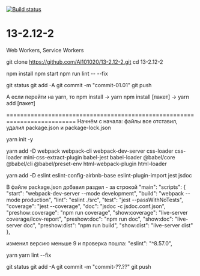[![Build status](https://ci.appveyor.com/api/projects/status/m5h7wi9b5l7vo8by?svg=true)](https://ci.appveyor.com/project/Al101020/13-2-12-2)<br>

# 13-2.12-2
Web Workers, Service Workers


git clone https://github.com/Al101020/13-2.12-2.git
cd 13-2.12-2

npm install
npm start
npm run lint -- --fix

git status
git add -A
git commit -m "commit-01.01"
git push

А если перейти на yarn, то 
npm install -> yarn
npm install [пакет] -> yarn add [пакет]

==========================================================================
    Начнём с начала:
файлы все отставил, удалил package.json и package-lock.json

yarn init -y

yarn add -D webpack webpack-cli webpack-dev-server css-loader css-loader mini-css-extract-plugin babel-jest babel-loader @babel/core @babel/cli @babel/preset-env html-webpack-plugin html-loader

yarn add -D eslint eslint-config-airbnb-base eslint-plugin-import jest jsdoc

В файле package.json добавил раздел - за строкой "main":
	"scripts": {
	  "start": "webpack-dev-server --mode development",
	  "build": "webpack --mode production",
	  "lint": "eslint ./src",
	  "test": "jest --passWithNoTests",
	  "coverage": "jest --coverage",
	  "doc": "jsdoc -c jsdoc.conf.json",
	  "preshow:coverage": "npm run coverage",
	  "show:coverage": "live-server coverage/lcov-report",
	  "preshow:doc": "npm run doc",
	  "show:doc": "live-server doc",
	  "preshow:dist": "npm run build",
	  "show:dist": "live-server dist"
	},


изменил версию меньше 9 и проверка пошла:
"eslint": "^8.57.0",

yarn
yarn lint --fix

git status
git add -A
git commit -m "commit-??.??"
git push